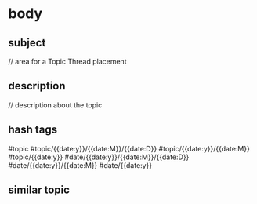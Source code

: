 # body
## subject
// area for  a Topic Thread placement
## description
// description about the topic 
## hash tags
#topic 
#topic/{{date:y}}/{{date:M}}/{{date:D}} #topic/{{date:y}}/{{date:M}} #topic/{{date:y}}
#date/{{date:y}}/{{date:M}}/{{date:D}} #date/{{date:y}}/{{date:M}} #date/{{date:y}}
## similar topic
